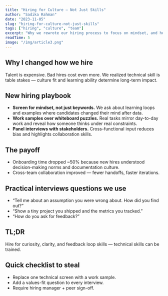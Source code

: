 ```yaml
---
title: "Hiring for Culture — Not Just Skills"
author: "Sadika Rahman"
date: "2023-11-05"
slug: "hiring-for-culture-not-just-skills"
tags: ["hiring", "culture", "team"]
excerpt: "Why we rewrote our hiring process to focus on mindset, and how that cut onboarding time in half."
readTime: 5
image: "/img/article3.png"
---
```


## Why I changed how we hire

Talent is expensive. Bad hires cost even more. We realized technical skill is table stakes — culture fit and learning ability determine long-term impact.

## New hiring playbook

- **Screen for mindset, not just keywords.** We ask about learning loops and examples where candidates changed their mind after data.
- **Work samples over whiteboard puzzles.** Real tasks mirror day-to-day work and reveal how someone thinks under real constraints.
- **Panel interviews with stakeholders.** Cross-functional input reduces bias and highlights collaboration skills.

## The payoff

- Onboarding time dropped ~50% because new hires understood decision-making norms and documentation culture.
- Cross-team collaboration improved — fewer handoffs, faster iterations.

## Practical interviews questions we use

- “Tell me about an assumption you were wrong about. How did you find out?”
- “Show a tiny project you shipped and the metrics you tracked.”
- “How do you ask for feedback?”

## TL;DR

Hire for curiosity, clarity, and feedback loop skills — technical skills can be trained.

## Quick checklist to steal

- Replace one technical screen with a work sample.
- Add a values-fit question to every interview.
- Require hiring manager + peer sign-off.
